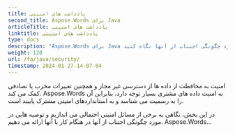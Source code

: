 ```yaml
---
title: یادداشت های امنیتی
second_title: Aspose.Words برای Java
articleTitle: یادداشت های امنیتی
linktitle: یادداشت های امنیتی
type: docs
description: "Aspose.Words برای Java به رسمیت شناختن و پایبندی به استانداردهای امنیتی مشترک برای اطمینان از سطح بالایی از امنیت داده ها. به مسائل امنیتی و توصیه های احتمالی در مورد چگونگی اجتناب از آنها نگاه کنید."
weight: 120
url: /fa/java/security/
timestamp: 2024-01-27-14-07-04
---
```


امنیت به محافظت از داده ها از دسترسی غیر مجاز و همچنین تغییرات مخرب یا تصادفی کمک می کند. Aspose.Words به امنیت داده های مشتری بسیار توجه دارد، بنابراین آن را به رسمیت می شناسد و به استانداردهای امنیتی مشترک پایبند است.

در این بخش، نگاهی به برخی از مسائل امنیتی احتمالی می اندازیم و توصیه هایی در مورد چگونگی اجتناب از آنها در هنگام کار با آنها ارائه می دهیم. Aspose.Words...
